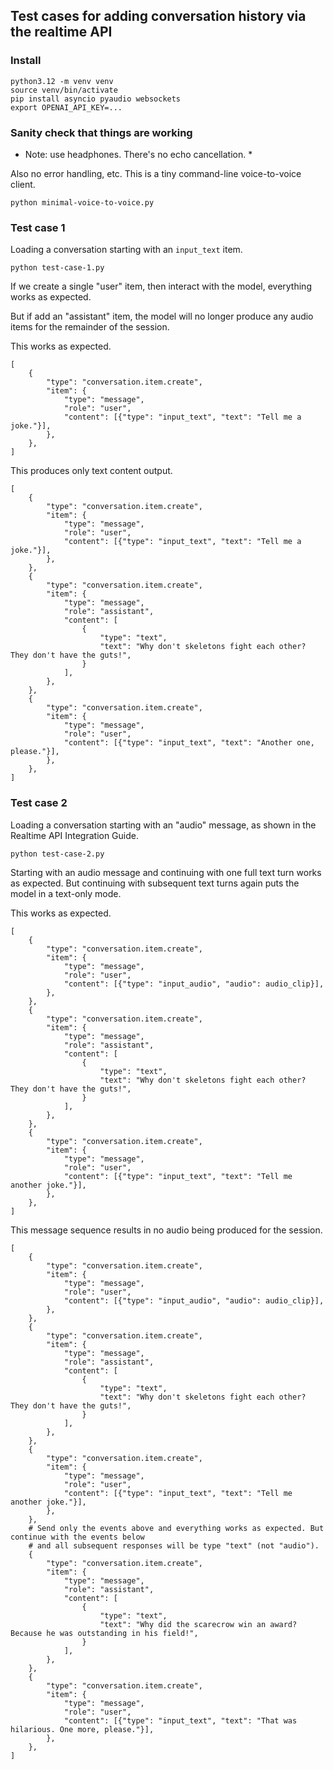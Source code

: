 
## Test cases for adding conversation history via the realtime API


### Install

```
python3.12 -m venv venv                                                       
source venv/bin/activate
pip install asyncio pyaudio websockets
export OPENAI_API_KEY=...
```

### Sanity check that things are working

* Note: use headphones. There's no echo cancellation. *

Also no error handling, etc. This is a tiny command-line voice-to-voice client.

```
python minimal-voice-to-voice.py
```

### Test case 1

Loading a conversation starting with an `input_text` item.

```
python test-case-1.py 
```

If we create a single "user" item, then interact with the model, everything works as expected.

But if add an "assistant" item, the model will no longer produce any audio items for the remainder of the session.

This works as expected.

```
[
    {
        "type": "conversation.item.create",
        "item": {
            "type": "message",
            "role": "user",
            "content": [{"type": "input_text", "text": "Tell me a joke."}],
        },
    },
]
```

This produces only text content output.

```
[
    {
        "type": "conversation.item.create",
        "item": {
            "type": "message",
            "role": "user",
            "content": [{"type": "input_text", "text": "Tell me a joke."}],
        },
    },
    {
        "type": "conversation.item.create",
        "item": {
            "type": "message",
            "role": "assistant",
            "content": [
                {
                    "type": "text",
                    "text": "Why don't skeletons fight each other? They don't have the guts!",
                }
            ],
        },
    },
    {
        "type": "conversation.item.create",
        "item": {
            "type": "message",
            "role": "user",
            "content": [{"type": "input_text", "text": "Another one, please."}],
        },
    },
]
```

### Test case 2

Loading a conversation starting with an "audio" message, as shown in the Realtime API Integration Guide.

```
python test-case-2.py 
```

Starting with an audio message and continuing with one full text turn works as expected. But continuing with subsequent text turns again puts the model in a text-only mode.

This works as expected.

```
[
    {
        "type": "conversation.item.create",
        "item": {
            "type": "message",
            "role": "user",
            "content": [{"type": "input_audio", "audio": audio_clip}],
        },
    },
    {
        "type": "conversation.item.create",
        "item": {
            "type": "message",
            "role": "assistant",
            "content": [
                {
                    "type": "text",
                    "text": "Why don't skeletons fight each other? They don't have the guts!",
                }
            ],
        },
    },
    {
        "type": "conversation.item.create",
        "item": {
            "type": "message",
            "role": "user",
            "content": [{"type": "input_text", "text": "Tell me another joke."}],
        },
    },
]
```

This message sequence results in no audio being produced for the session.

```
[
    {
        "type": "conversation.item.create",
        "item": {
            "type": "message",
            "role": "user",
            "content": [{"type": "input_audio", "audio": audio_clip}],
        },
    },
    {
        "type": "conversation.item.create",
        "item": {
            "type": "message",
            "role": "assistant",
            "content": [
                {
                    "type": "text",
                    "text": "Why don't skeletons fight each other? They don't have the guts!",
                }
            ],
        },
    },
    {
        "type": "conversation.item.create",
        "item": {
            "type": "message",
            "role": "user",
            "content": [{"type": "input_text", "text": "Tell me another joke."}],
        },
    },
    # Send only the events above and everything works as expected. But continue with the events below
    # and all subsequent responses will be type "text" (not "audio").
    {
        "type": "conversation.item.create",
        "item": {
            "type": "message",
            "role": "assistant",
            "content": [
                {
                    "type": "text",
                    "text": "Why did the scarecrow win an award? Because he was outstanding in his field!",
                }
            ],
        },
    },
    {
        "type": "conversation.item.create",
        "item": {
            "type": "message",
            "role": "user",
            "content": [{"type": "input_text", "text": "That was hilarious. One more, please."}],
        },
    },
]
```